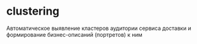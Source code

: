 # clustering
Автоматическое выявление кластеров аудитории сервиса доставки и формирование бизнес-описаний (портретов) к ним
